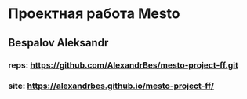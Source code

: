 # Проектная работа Mesto
## Bespalov Aleksandr
### reps: https://github.com/AlexandrBes/mesto-project-ff.git
### site: https://alexandrbes.github.io/mesto-project-ff/

